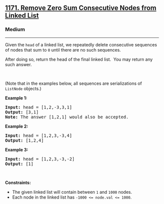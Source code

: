 <h2><a href="https://leetcode.com/problems/remove-zero-sum-consecutive-nodes-from-linked-list">1171. Remove Zero Sum Consecutive Nodes from Linked List</a></h2><h3>Medium</h3><hr><p>Given the <code>head</code> of a linked list, we repeatedly delete consecutive sequences of nodes that sum to <code>0</code> until there are no such sequences.</p>

<p>After doing so, return the head of the final linked list.&nbsp; You may return any such answer.</p>

<p>&nbsp;</p>
<p>(Note that in the examples below, all sequences are serializations of <code>ListNode</code> objects.)</p>

<p><strong class="example">Example 1:</strong></p>

<pre>
<strong>Input:</strong> head = [1,2,-3,3,1]
<strong>Output:</strong> [3,1]
<strong>Note:</strong> The answer [1,2,1] would also be accepted.
</pre>

<p><strong class="example">Example 2:</strong></p>

<pre>
<strong>Input:</strong> head = [1,2,3,-3,4]
<strong>Output:</strong> [1,2,4]
</pre>

<p><strong class="example">Example 3:</strong></p>

<pre>
<strong>Input:</strong> head = [1,2,3,-3,-2]
<strong>Output:</strong> [1]
</pre>

<p>&nbsp;</p>
<p><strong>Constraints:</strong></p>

<ul>
	<li>The given linked list will contain between <code>1</code> and <code>1000</code> nodes.</li>
	<li>Each node in the linked list has <code>-1000 &lt;= node.val &lt;= 1000</code>.</li>
</ul>
